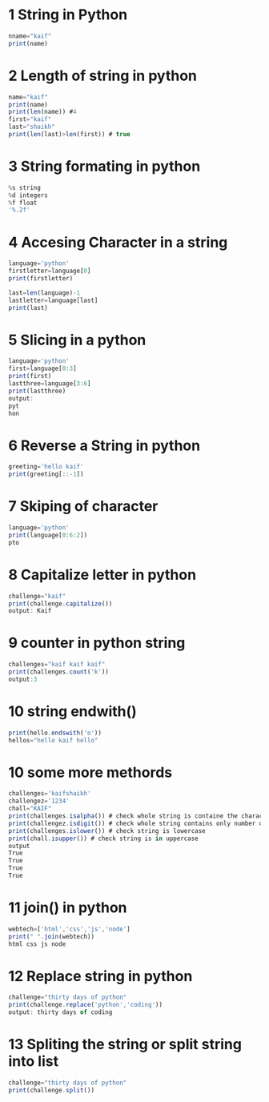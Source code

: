 # 1 String in Python 
```jsx
nname="kaif"
print(name)
```
# 2 Length of string in python 
```jsx
name="kaif"
print(name)
print(len(name)) #4
first="kaif"
last="shaikh"
print(len(last)>len(first)) # true
```
# 3 String formating in python
```jsx
%s string
%d integers
%f float
'%.2f'

```
# 4 Accesing Character in a string
```jsx
language='python'
firstletter=language[0]
print(firstletter)

last=len(language)-1
lastletter=language[last]
print(last)
```
# 5 Slicing in a python
```jsx
language='python'
first=language[0:3]
print(first)
lastthree=language[3:6]
print(lastthree)
output:
pyt
hon
```
# 6 Reverse a String in python
```jsx
greeting='hello kaif'
print(greeting[::-1])
```
# 7 Skiping of character
```jsx
language='python'
print(language[0:6:2])
pto
```
# 8 Capitalize letter in python
```jsx
challenge="kaif"
print(challenge.capitalize())
output: Kaif
```
# 9 counter in python string
```jsx
challenges="kaif kaif kaif"
print(challenges.count('k'))
output:3
```
# 10 string endwith()
```jsx
print(hello.endswith('o'))
hellos="hello kaif hello"
```
# 10 some more methords
```jsx
challenges='kaifshaikh'
challengez='1234'
chall="KAIF"
print(challenges.isalpha()) # check whole string is containe the character or not
print(challengez.isdigit()) # check whole string contains only number on not
print(challenges.islower()) # check string is lowercase
print(chall.isupper()) # check string is in uppercase
output
True
True
True
True
```
# 11 join() in python
```jsx
webtech=['html','css','js','node']
print(" ".join(webtech))
html css js node
```
# 12 Replace string in python
```jsx
challenge="thirty days of python"
print(challenge.replace('python','coding'))
output: thirty days of coding
```
# 13 Spliting the string or split string into list 
```jsx
challenge="thirty days of python"
print(challenge.split())
```
